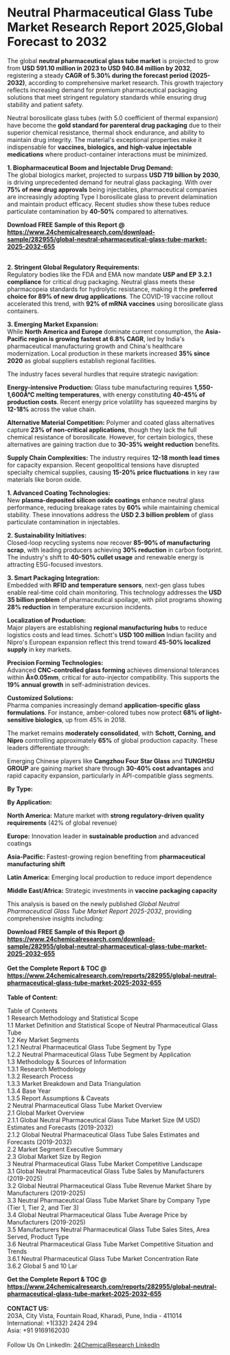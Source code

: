 <h1>Neutral Pharmaceutical Glass Tube Market Research Report 2025,Global Forecast to 2032</h1><p>The global <strong>neutral pharmaceutical glass tube market</strong> is projected to grow from <strong>USD 591.10 million in 2023 to USD 940.84 million by 2032</strong>, registering a steady <strong>CAGR of 5.30% during the forecast period (2025-2032)</strong>, according to comprehensive market research. This growth trajectory reflects increasing demand for premium pharmaceutical packaging solutions that meet stringent regulatory standards while ensuring drug stability and patient safety.</p><p>Neutral borosilicate glass tubes (with 5.0 coefficient of thermal expansion) have become the <strong>gold standard for parenteral drug packaging</strong> due to their superior chemical resistance, thermal shock endurance, and ability to maintain drug integrity. The material's exceptional properties make it indispensable for <strong>vaccines, biologics, and high-value injectable medications</strong> where product-container interactions must be minimized.</p><p><strong>1. Biopharmaceutical Boom and Injectable Drug Demand:</strong><br>
The global biologics market, projected to surpass <strong>USD 719 billion by 2030</strong>, is driving unprecedented demand for neutral glass packaging. With over <strong>75% of new drug approvals</strong> being injectables, pharmaceutical companies are increasingly adopting Type I borosilicate glass to prevent delamination and maintain product efficacy. Recent studies show these tubes reduce particulate contamination by <strong>40-50%</strong> compared to alternatives.</p><div><b>Download FREE Sample of this Report @ 
            <a href="https://www.24chemicalresearch.com/download-sample/282955/global-neutral-pharmaceutical-glass-tube-market-2025-2032-655">
            https://www.24chemicalresearch.com/download-sample/282955/global-neutral-pharmaceutical-glass-tube-market-2025-2032-655</a></b></div><br><p><strong>2. Stringent Global Regulatory Requirements:</strong><br>
Regulatory bodies like the FDA and EMA now mandate <strong>USP and EP 3.2.1 compliance</strong> for critical drug packaging. Neutral glass meets these pharmacopeia standards for hydrolytic resistance, making it the <strong>preferred choice for 89% of new drug applications</strong>. The COVID-19 vaccine rollout accelerated this trend, with <strong>92% of mRNA vaccines</strong> using borosilicate glass containers.</p><p><strong>3. Emerging Market Expansion:</strong><br>
While <strong>North America and Europe</strong> dominate current consumption, the <strong>Asia-Pacific region is growing fastest at 6.8% CAGR</strong>, led by India's pharmaceutical manufacturing growth and China's healthcare modernization. Local production in these markets increased <strong>35% since 2020</strong> as global suppliers establish regional facilities.</p><p>The industry faces several hurdles that require strategic navigation:</p><p><strong>Energy-intensive Production:</strong> Glass tube manufacturing requires <strong>1,550-1,600Â°C melting temperatures</strong>, with energy constituting <strong>40-45% of production costs</strong>. Recent energy price volatility has squeezed margins by <strong>12-18%</strong> across the value chain.</p><p><strong>Alternative Material Competition:</strong> Polymer and coated glass alternatives capture <strong>23% of non-critical applications</strong>, though they lack the full chemical resistance of borosilicate. However, for certain biologics, these alternatives are gaining traction due to <strong>30-35% weight reduction</strong> benefits.</p><p><strong>Supply Chain Complexities:</strong> The industry requires <strong>12-18 month lead times</strong> for capacity expansion. Recent geopolitical tensions have disrupted specialty chemical supplies, causing <strong>15-20% price fluctuations</strong> in key raw materials like boron oxide.</p><p><strong>1. Advanced Coating Technologies:</strong><br>
New <strong>plasma-deposited silicon oxide coatings</strong> enhance neutral glass performance, reducing breakage rates by <strong>60%</strong> while maintaining chemical stability. These innovations address the <strong>USD 2.3 billion problem</strong> of glass particulate contamination in injectables.</p><p><strong>2. Sustainability Initiatives:</strong><br>
Closed-loop recycling systems now recover <strong>85-90% of manufacturing scrap</strong>, with leading producers achieving <strong>30% reduction</strong> in carbon footprint. The industry's shift to <strong>40-50% cullet usage</strong> and renewable energy is attracting ESG-focused investors.</p><p><strong>3. Smart Packaging Integration:</strong><br>
Embedded with <strong>RFID and temperature sensors</strong>, next-gen glass tubes enable real-time cold chain monitoring. This technology addresses the <strong>USD 35 billion problem</strong> of pharmaceutical spoilage, with pilot programs showing <strong>28% reduction</strong> in temperature excursion incidents.</p><p><strong>Localization of Production:</strong><br>
	Major players are establishing <strong>regional manufacturing hubs</strong> to reduce logistics costs and lead times. Schott's <strong>USD 100 million</strong> Indian facility and Nipro's European expansion reflect this trend toward <strong>45-50% localized supply</strong> in key markets.</p><p><strong>Precision Forming Technologies:</strong><br>
	Advanced <strong>CNC-controlled glass forming</strong> achieves dimensional tolerances within <strong>Â±0.05mm</strong>, critical for auto-injector compatibility. This supports the <strong>19% annual growth</strong> in self-administration devices.</p><p><strong>Customized Solutions:</strong><br>
	Pharma companies increasingly demand <strong>application-specific glass formulations</strong>. For instance, amber-colored tubes now protect <strong>68% of light-sensitive biologics</strong>, up from 45% in 2018.</p><p>The market remains <strong>moderately consolidated</strong>, with <strong>Schott, Corning, and Nipro</strong> controlling approximately <strong>65%</strong> of global production capacity. These leaders differentiate through:</p><p>Emerging Chinese players like <strong>Cangzhou Four Star Glass</strong> and <strong>TUNGHSU GROUP</strong> are gaining market share through <strong>30-40% cost advantages</strong> and rapid capacity expansion, particularly in API-compatible glass segments.</p><p><strong>By Type:</strong></p><p><strong>By Application:</strong></p><p><strong>North America:</strong> Mature market with <strong>strong regulatory-driven quality requirements</strong> (42% of global revenue)</p><p><strong>Europe:</strong> Innovation leader in <strong>sustainable production</strong> and advanced coatings</p><p><strong>Asia-Pacific:</strong> Fastest-growing region benefiting from <strong>pharmaceutical manufacturing shift</strong></p><p><strong>Latin America:</strong> Emerging local production to reduce import dependence</p><p><strong>Middle East/Africa:</strong> Strategic investments in <strong>vaccine packaging capacity</strong></p><p>This analysis is based on the newly published <em>Global Neutral Pharmaceutical Glass Tube Market Report 2025-2032</em>, providing comprehensive insights including:</p><div><b>Download FREE Sample of this Report @ 
            <a href="https://www.24chemicalresearch.com/download-sample/282955/global-neutral-pharmaceutical-glass-tube-market-2025-2032-655">
            https://www.24chemicalresearch.com/download-sample/282955/global-neutral-pharmaceutical-glass-tube-market-2025-2032-655</a></b></div><br><div><b>Get the Complete Report & TOC @ 
            <a href="https://www.24chemicalresearch.com/reports/282955/global-neutral-pharmaceutical-glass-tube-market-2025-2032-655">
            https://www.24chemicalresearch.com/reports/282955/global-neutral-pharmaceutical-glass-tube-market-2025-2032-655</a></b></div><br>
            <b>Table of Content:</b><p>Table of Contents<br />
1 Research Methodology and Statistical Scope<br />
1.1 Market Definition and Statistical Scope of Neutral Pharmaceutical Glass Tube<br />
1.2 Key Market Segments<br />
1.2.1 Neutral Pharmaceutical Glass Tube Segment by Type<br />
1.2.2 Neutral Pharmaceutical Glass Tube Segment by Application<br />
1.3 Methodology & Sources of Information<br />
1.3.1 Research Methodology<br />
1.3.2 Research Process<br />
1.3.3 Market Breakdown and Data Triangulation<br />
1.3.4 Base Year<br />
1.3.5 Report Assumptions & Caveats<br />
2 Neutral Pharmaceutical Glass Tube Market Overview<br />
2.1 Global Market Overview<br />
2.1.1 Global Neutral Pharmaceutical Glass Tube Market Size (M USD) Estimates and Forecasts (2019-2032)<br />
2.1.2 Global Neutral Pharmaceutical Glass Tube Sales Estimates and Forecasts (2019-2032)<br />
2.2 Market Segment Executive Summary<br />
2.3 Global Market Size by Region<br />
3 Neutral Pharmaceutical Glass Tube Market Competitive Landscape<br />
3.1 Global Neutral Pharmaceutical Glass Tube Sales by Manufacturers (2019-2025)<br />
3.2 Global Neutral Pharmaceutical Glass Tube Revenue Market Share by Manufacturers (2019-2025)<br />
3.3 Neutral Pharmaceutical Glass Tube Market Share by Company Type (Tier 1, Tier 2, and Tier 3)<br />
3.4 Global Neutral Pharmaceutical Glass Tube Average Price by Manufacturers (2019-2025)<br />
3.5 Manufacturers Neutral Pharmaceutical Glass Tube Sales Sites, Area Served, Product Type<br />
3.6 Neutral Pharmaceutical Glass Tube Market Competitive Situation and Trends<br />
3.6.1 Neutral Pharmaceutical Glass Tube Market Concentration Rate<br />
3.6.2 Global 5 and 10 Lar</p><div><b>Get the Complete Report & TOC @ 
            <a href="https://www.24chemicalresearch.com/reports/282955/global-neutral-pharmaceutical-glass-tube-market-2025-2032-655">
            https://www.24chemicalresearch.com/reports/282955/global-neutral-pharmaceutical-glass-tube-market-2025-2032-655</a></b></div><br><b>CONTACT US:</b><br>
            203A, City Vista, Fountain Road, Kharadi, Pune, India - 411014<br>
            International: +1(332) 2424 294<br>
            Asia: +91 9169162030 <br><br>
            Follow Us On LinkedIn: <a href="https://www.linkedin.com/company/24chemicalresearch/">24ChemicalResearch LinkedIn</a>